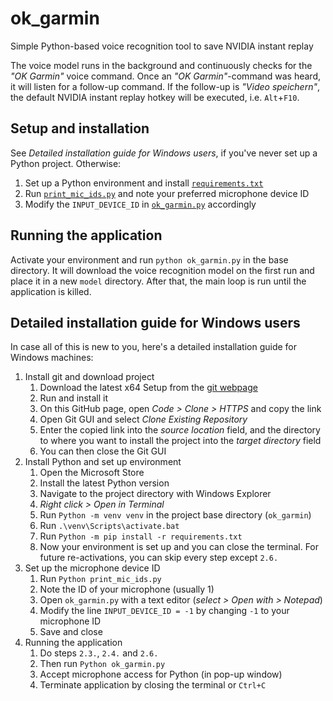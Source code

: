 # ok_garmin

Simple Python-based voice recognition tool to save NVIDIA instant replay

The voice model runs in the background and continuously checks for the _"OK Garmin"_ voice command.
Once an _"OK Garmin"_-command was heard, it will listen for a follow-up command.
If the follow-up is _"Video speichern"_, the default NVIDIA instant replay hotkey will be executed, i.e. `Alt`+`F10`.

## Setup and installation

See _Detailed installation guide for Windows users_, if you've never set up a Python project. Otherwise:

1. Set up a Python environment and install [`requirements.txt`](./requirements.txt)
2. Run [`print_mic_ids.py`](./print_mic_ids.py) and note your preferred microphone device ID
3. Modify the `INPUT_DEVICE_ID` in [`ok_garmin.py`](./ok_garmin.py) accordingly

## Running the application

Activate your environment and run `python ok_garmin.py` in the base directory.
It will download the voice recognition model on the first run and place it in a new `model` directory.
After that, the main loop is run until the application is killed.

## Detailed installation guide for Windows users

In case all of this is new to you, here's a detailed installation guide for Windows machines:

1. Install git and download project
    1. Download the latest x64 Setup from the [git webpage](https://git-scm.com/downloads/win)
    2. Run and install it
    3. On this GitHub page, open _Code > Clone > HTTPS_ and copy the link
    4. Open Git GUI and select _Clone Existing Repository_
    5. Enter the copied link into the _source location_ field, and the directory to where you want to install the project into the _target directory_ field
    6. You can then close the Git GUI
2. Install Python and set up environment
    1. Open the Microsoft Store
    2. Install the latest Python version
    3. Navigate to the project directory with Windows Explorer
    4. _Right click > Open in Terminal_
    5. Run `Python -m venv venv` in the project base directory (`ok_garmin`)
    6. Run `.\venv\Scripts\activate.bat`
    7. Run `Python -m pip install -r requirements.txt`
    8. Now your environment is set up and you can close the terminal. For future re-activations, you can skip every step except `2.6.`
3. Set up the microphone device ID
    1. Run `Python print_mic_ids.py`
    2. Note the ID of your microphone (usually 1)
    3. Open `ok_garmin.py` with a text editor (_select > Open with > Notepad_)
    4. Modify the line `INPUT_DEVICE_ID = -1` by changing `-1` to your microphone ID
    5. Save and close
4. Running the application
    1. Do steps `2.3.`, `2.4.` and `2.6.` 
    2. Then run `Python ok_garmin.py`
    3. Accept microphone access for Python (in pop-up window)
    4. Terminate application by closing the terminal or `Ctrl+C`
